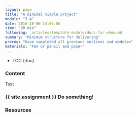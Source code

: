 ```yaml
---
layout: page
title: "A minimal viable project"
module: "3.4"
date: 2016-10-06 14:05:56
time: "20 min"
following: _articles/template-module/docs-for-whom.md
summary: "Minimum structure for delivering"
prereq: "Have completed all previous sections and modules"
materials: "Pen or pencil and paper"
---
```

* TOC
{:toc}

### Content
Text

### {{ site.assignment }} Do something!

### Resources
